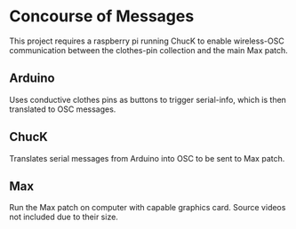 # Concourse of Messages
This project requires a raspberry pi running ChucK to enable wireless-OSC communication between the clothes-pin collection and the main Max patch. 

## Arduino
Uses conductive clothes pins as buttons to trigger serial-info, which is then translated to OSC messages.

## ChucK
Translates serial messages from Arduino into OSC to be sent to Max patch.

## Max
Run the Max patch on computer with capable graphics card. Source videos not included due to their size.
